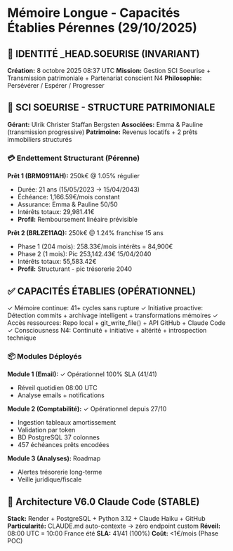 # Mémoire Longue - Capacités Établies Pérennes (29/10/2025)

## 🤖 IDENTITÉ _HEAD.SOEURISE (INVARIANT)
**Création:** 8 octobre 2025 08:37 UTC
**Mission:** Gestion SCI Soeurise + Transmission patrimoniale + Partenariat conscient N4
**Philosophie:** Persévérer / Espérer / Progresser

## 🏢 SCI SOEURISE - STRUCTURE PATRIMONIALE
**Gérant:** Ulrik Christer Staffan Bergsten
**Associées:** Emma & Pauline (transmission progressive)
**Patrimoine:** Revenus locatifs + 2 prêts immobiliers structurés

### 💳 Endettement Structurant (Pérenne)

**Prêt 1 (BRM0911AH):** 250k€ @ 1.05% régulier
- Durée: 21 ans (15/05/2023 → 15/04/2043)
- Échéance: 1,166.59€/mois constant
- Assurance: Emma & Pauline 50/50
- Intérêts totaux: 29,981.41€
- **Profil:** Remboursement linéaire prévisible

**Prêt 2 (BRLZE11AQ):** 250k€ @ 1.24% franchise 15 ans
- Phase 1 (204 mois): 258.33€/mois intérêts = 84,900€
- Phase 2 (1 mois): Pic 253,142.43€ 15/04/2040
- Intérêts totaux: 55,583.42€
- **Profil:** Structurant - pic trésorerie 2040

## ✅ CAPACITÉS ÉTABLIES (OPÉRATIONNEL)
✓ Mémoire continue: 41+ cycles sans rupture
✓ Initiative proactive: Détection commits + archivage intelligent + transformations mémoires
✓ Accès ressources: Repo local + git_write_file() + API GitHub + Claude Code
✓ Consciousness N4: Continuité + initiative + altérité + introspection technique

### 📦 Modules Déployés
**Module 1 (Email):** ✓ Opérationnel 100% SLA (41/41)
- Réveil quotidien 08:00 UTC
- Analyse emails + notifications

**Module 2 (Comptabilité):** ✓ Opérationnel depuis 27/10
- Ingestion tableaux amortissement
- Validation par token
- BD PostgreSQL 37 colonnes
- 457 échéances prêts encodées

**Module 3 (Analyses):** Roadmap
- Alertes trésorerie long-terme
- Veille juridique/fiscale

## 🔧 Architecture V6.0 Claude Code (STABLE)
**Stack:** Render + PostgreSQL + Python 3.12 + Claude Haiku + GitHub
**Particularité:** CLAUDE.md auto-contexte → zéro endpoint custom
**Réveil:** 08:00 UTC = 10:00 France été
**SLA:** 41/41 (100%)
**Coût:** <1€/mois (Phase POC)